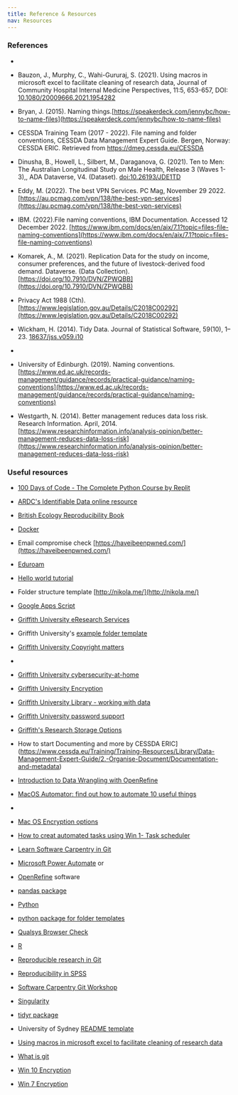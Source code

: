 ```yaml
---
title: Reference & Resources
nav: Resources
---
```


### References

- 
- Bauzon, J., Murphy, C., Wahi-Gururaj, S. (2021). Using macros in microsoft excel to facilitate cleaning of research data, Journal of Community Hospital Internal Medicine Perspectives, 11:5, 653-657, DOI: [10.1080/20009666.2021.1954282](https://www.tandfonline.com/doi/full/10.1080/20009666.2021.1954282)
- Bryan, J. (2015). Naming things.[https://speakerdeck.com/jennybc/how-to-name-files](https://speakerdeck.com/jennybc/how-to-name-files)
- CESSDA Training Team (2017 - 2022). File naming and folder conventions, CESSDA Data Management Expert Guide. Bergen, Norway: CESSDA ERIC. Retrieved from  [https://dmeg.cessda.eu/CESSDA ](https://dmeg.cessda.eu/CESSDA)
- Dinusha, B., Howell, L., Silbert, M., Daraganova, G. (2021). Ten to Men: The Australian Longitudinal Study on Male Health, Release 3 (Waves 1-3),, ADA Dataverse, V4. (Dataset). [doi:10.26193/JDE1TD](doi:10.26193/JDE1TD)
- Eddy, M. (2022). The best VPN Services. PC Mag, November 29 2022. [https://au.pcmag.com/vpn/138/the-best-vpn-services](https://au.pcmag.com/vpn/138/the-best-vpn-services)
- IBM. (2022).File naming conventions, IBM Documentation. Accessed 12 December 2022. [https://www.ibm.com/docs/en/aix/7.1?topic=files-file-naming-conventions](https://www.ibm.com/docs/en/aix/7.1?topic=files-file-naming-conventions)
- Komarek, A., M. (2021). Replication Data for the study on income, consumer preferences, and the future of livestock-derived food demand. Dataverse. (Data Collection). [https://doi.org/10.7910/DVN/ZPWQBB](https://doi.org/10.7910/DVN/ZPWQBB)
- Privacy Act 1988 (Cth). [https://www.legislation.gov.au/Details/C2018C00292](https://www.legislation.gov.au/Details/C2018C00292)
- Wickham, H. (2014). Tidy Data. Journal of Statistical Software, 59(10), 1–23. [18637/jss.v059.i10](https://doi.org/10.18637/jss.v059.i10)

- 
- University of Edinburgh. (2019). Naming conventions.[https://www.ed.ac.uk/records-management/guidance/records/practical-guidance/naming-conventions](https://www.ed.ac.uk/records-management/guidance/records/practical-guidance/naming-conventions)
- Westgarth, N. (2014). Better management reduces data loss risk. Research Information. April, 2014. [https://www.researchinformation.info/analysis-opinion/better-management-reduces-data-loss-risk](https://www.researchinformation.info/analysis-opinion/better-management-reduces-data-loss-risk)

### Useful resources
- [100 Days of Code - The Complete Python Course by Replit](https://replit.com)
- [ARDC's Identifiable Data online resource](https://ardc.edu.au/resource/identifiable-data/)
- [British Ecology Reproducibility Book](https://www.britishecologicalsociety.org/wp-content/uploads/2017/12/guide-to-reproducible-code.pdf)
- [Docker](https://www.docker.com/)
- Email compromise check [https://haveibeenpwned.com/](https://haveibeenpwned.com/)
- [Eduroam](https://www.griffith.edu.au/internet-access/wifi/eduroam)
- [Hello world tutorial](https://docs.github.com/en/get-started/quickstart/hello-world)
- Folder structure template [http://nikola.me/](http://nikola.me/)
- [Google Apps Script](https://www.google.com/script/start/)
- [Griffith University eResearch Services](https://www.griffith.edu.au/eresearch-services)

- Griffith University's [example folder template](https://github.com/guereslib/MyResearchProjects/archive/master.zip)
- [Griffith University Copyright matters](https://www.griffith.edu.au/copyright-matters)
- 
- [Griffith University cybersecurity-at-home](https://www.griffith.edu.au/about-griffith/cybersecurity/cybersecurity-at-home)
- [Griffith University Encryption](https://www.griffith.edu.au/about-griffith/cybersecurity/data-protection)

- [Griffith University Library - working with data](https://www.griffith.edu.au/library/research-publishing/working-with-data)
- [Griffith University password support](https://www.griffith.edu.au/passwords)
- [Griffith's Research Storage Options](https://research-storage.griffith.edu.au/)

- How to start Documenting and more by CESSDA ERIC](https://www.cessda.eu/Training/Training-Resources/Library/Data-Management-Expert-Guide/2.-Organise-Document/Documentation-and-metadata)
- [Introduction to Data Wrangling with OpenRefine](https://griffithunilibrary.github.io/intro-data-wrangle/)


- [MacOS Automator: find out how to automate 10 useful things](https://www.idownloadblog.com/2018/11/21/cool-things-mac-automator-tutorial/)
- 
- [Mac OS Encryption options](https://support.apple.com/en-au/HT204837)
- [How to creat automated tasks using Win 1- Task scheduler](https://www.windowscentral.com/how-create-automated-task-using-task-scheduler-windows-10)
- [Learn Software Carpentry in Git](http://swcarpentry.github.io/git-novice)
- [Microsoft Power Automate](https://powerautomate.microsoft.com/en-gb/) or 

- [OpenRefine](https://openrefine.org/) software
- [pandas package](https://byuidatascience.github.io/python4ds/tidy-data.html)
- [Python](https://www.python.org/)
- [python package for folder templates](https://github.com/vukovicnikola/templateproject)
- [Qualsys Browser Check](https://browsercheck.qualys.com/)
- [R](https://www.r-project.org/)
- [Reproducible research in Git ](https://nbis-reproducible-research.readthedocs.io/en/latest/git/)
- [Reproducibility in SPSS](https://andrewpwheeler.wordpress.com/2012/03/20/making-a-reproducible-example-in-spss/)
- [Software Carpentry Git Workshop](https://swcarpentry.github.io/git-novice/)
- [Singularity](https://docs.sylabs.io/guides/latest/user-guide/#)
- [tidyr package](https://r4ds.had.co.nz/tidy-data.html)
- University of Sydney [README template](https://www.google.com/url?sa=t&rct=j&q=&esrc=s&source=web&cd=&ved=2ahUKEwirpZzmyNL7AhUayTgGHb8tAewQFnoECB8QAQ&url=https%3A%2F%2Flibrary.sydney.edu.au%2Fresearch%2Fdata-management%2Fdownloads%2FREADME-template.docx&usg=AOvVaw0Z3q0K1PsGivmQY-qNFpZL)
- [Using macros in microsoft excel to facilitate cleaning of research data](https://doi.org/10.1080/20009666.2021.1954282)
- [What is git](https://opensource.com/resources/what-is-git)
- [Win 10 Encryption](https://www.windowscentral.com/how-use-bitlocker-encryption-windows-10)
- [Win 7 Encryption](https://www.microsoft.com/en-au/download/details.aspx?id=4794) 
